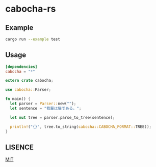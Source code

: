 # cabocha-rs

## Example

```bash
cargo run --example test
```

## Usage

```toml
[dependencies]
cabocha = "*"
```

```Rust
extern crate cabocha;

use cabocha::Parser;

fn main() {
  let parser = Parser::new("");
  let sentence = "我輩は猫である。";

  let mut tree = parser.parse_to_tree(sentence);

  println!("{}", tree.to_string(cabocha::CABOCHA_FORMAT::TREE));
}
```

## LISENCE

[MIT](./LISENCE)

